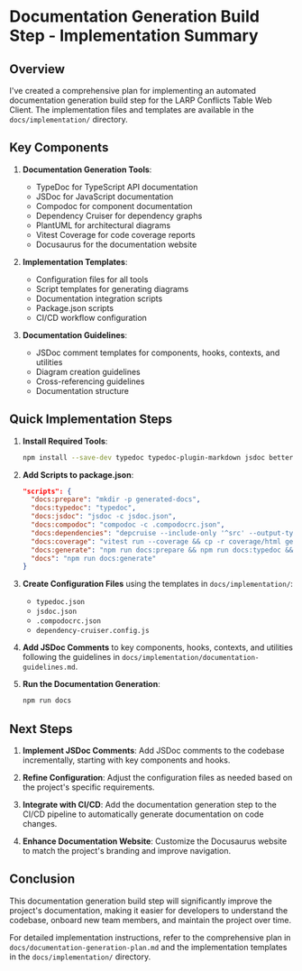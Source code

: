 # Documentation Generation Build Step - Implementation Summary

## Overview

I've created a comprehensive plan for implementing an automated documentation generation build step for the LARP Conflicts Table Web Client. The implementation files and templates are available in the `docs/implementation/` directory.

## Key Components

1. **Documentation Generation Tools**:

   - TypeDoc for TypeScript API documentation
   - JSDoc for JavaScript documentation
   - Compodoc for component documentation
   - Dependency Cruiser for dependency graphs
   - PlantUML for architectural diagrams
   - Vitest Coverage for code coverage reports
   - Docusaurus for the documentation website

2. **Implementation Templates**:

   - Configuration files for all tools
   - Script templates for generating diagrams
   - Documentation integration scripts
   - Package.json scripts
   - CI/CD workflow configuration

3. **Documentation Guidelines**:
   - JSDoc comment templates for components, hooks, contexts, and utilities
   - Diagram creation guidelines
   - Cross-referencing guidelines
   - Documentation structure

## Quick Implementation Steps

1. **Install Required Tools**:

   ```bash
   npm install --save-dev typedoc typedoc-plugin-markdown jsdoc better-docs @compodoc/compodoc dependency-cruiser plantuml-encoder @docusaurus/core @docusaurus/preset-classic
   ```

2. **Add Scripts to package.json**:

   ```json
   "scripts": {
     "docs:prepare": "mkdir -p generated-docs",
     "docs:typedoc": "typedoc",
     "docs:jsdoc": "jsdoc -c jsdoc.json",
     "docs:compodoc": "compodoc -c .compodocrc.json",
     "docs:dependencies": "depcruise --include-only '^src' --output-type dot src | dot -T svg > generated-docs/diagrams/dependency-graph.svg",
     "docs:coverage": "vitest run --coverage && cp -r coverage/html generated-docs/coverage",
     "docs:generate": "npm run docs:prepare && npm run docs:typedoc && npm run docs:jsdoc && npm run docs:compodoc && npm run docs:dependencies && npm run docs:coverage",
     "docs": "npm run docs:generate"
   }
   ```

3. **Create Configuration Files** using the templates in `docs/implementation/`:

   - `typedoc.json`
   - `jsdoc.json`
   - `.compodocrc.json`
   - `dependency-cruiser.config.js`

4. **Add JSDoc Comments** to key components, hooks, contexts, and utilities following the guidelines in `docs/implementation/documentation-guidelines.md`.

5. **Run the Documentation Generation**:
   ```bash
   npm run docs
   ```

## Next Steps

1. **Implement JSDoc Comments**: Add JSDoc comments to the codebase incrementally, starting with key components and hooks.

2. **Refine Configuration**: Adjust the configuration files as needed based on the project's specific requirements.

3. **Integrate with CI/CD**: Add the documentation generation step to the CI/CD pipeline to automatically generate documentation on code changes.

4. **Enhance Documentation Website**: Customize the Docusaurus website to match the project's branding and improve navigation.

## Conclusion

This documentation generation build step will significantly improve the project's documentation, making it easier for developers to understand the codebase, onboard new team members, and maintain the project over time.

For detailed implementation instructions, refer to the comprehensive plan in `docs/documentation-generation-plan.md` and the implementation templates in the `docs/implementation/` directory.

